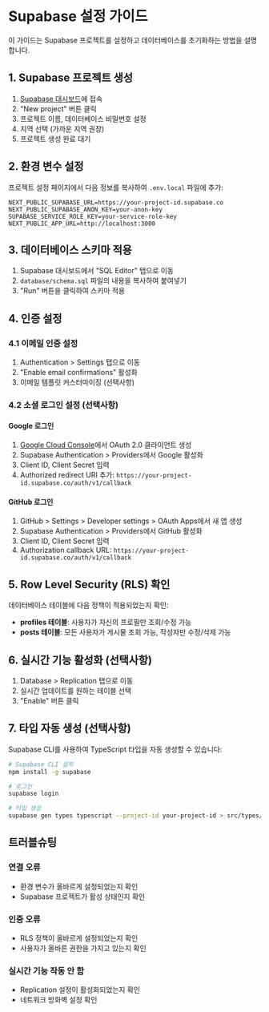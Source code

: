 # Supabase 설정 가이드

이 가이드는 Supabase 프로젝트를 설정하고 데이터베이스를 초기화하는 방법을 설명합니다.

## 1. Supabase 프로젝트 생성

1. [Supabase 대시보드](https://supabase.com/dashboard)에 접속
2. "New project" 버튼 클릭
3. 프로젝트 이름, 데이터베이스 비밀번호 설정
4. 지역 선택 (가까운 지역 권장)
5. 프로젝트 생성 완료 대기

## 2. 환경 변수 설정

프로젝트 설정 페이지에서 다음 정보를 복사하여 `.env.local` 파일에 추가:

```env
NEXT_PUBLIC_SUPABASE_URL=https://your-project-id.supabase.co
NEXT_PUBLIC_SUPABASE_ANON_KEY=your-anon-key
SUPABASE_SERVICE_ROLE_KEY=your-service-role-key
NEXT_PUBLIC_APP_URL=http://localhost:3000
```

## 3. 데이터베이스 스키마 적용

1. Supabase 대시보드에서 "SQL Editor" 탭으로 이동
2. `database/schema.sql` 파일의 내용을 복사하여 붙여넣기
3. "Run" 버튼을 클릭하여 스키마 적용

## 4. 인증 설정

### 4.1 이메일 인증 설정
1. Authentication > Settings 탭으로 이동
2. "Enable email confirmations" 활성화
3. 이메일 템플릿 커스터마이징 (선택사항)

### 4.2 소셜 로그인 설정 (선택사항)

#### Google 로그인
1. [Google Cloud Console](https://console.cloud.google.com/)에서 OAuth 2.0 클라이언트 생성
2. Supabase Authentication > Providers에서 Google 활성화
3. Client ID, Client Secret 입력
4. Authorized redirect URI 추가: `https://your-project-id.supabase.co/auth/v1/callback`

#### GitHub 로그인
1. GitHub > Settings > Developer settings > OAuth Apps에서 새 앱 생성
2. Supabase Authentication > Providers에서 GitHub 활성화
3. Client ID, Client Secret 입력
4. Authorization callback URL: `https://your-project-id.supabase.co/auth/v1/callback`

## 5. Row Level Security (RLS) 확인

데이터베이스 테이블에 다음 정책이 적용되었는지 확인:

- **profiles 테이블**: 사용자가 자신의 프로필만 조회/수정 가능
- **posts 테이블**: 모든 사용자가 게시물 조회 가능, 작성자만 수정/삭제 가능

## 6. 실시간 기능 활성화 (선택사항)

1. Database > Replication 탭으로 이동
2. 실시간 업데이트를 원하는 테이블 선택
3. "Enable" 버튼 클릭

## 7. 타입 자동 생성 (선택사항)

Supabase CLI를 사용하여 TypeScript 타입을 자동 생성할 수 있습니다:

```bash
# Supabase CLI 설치
npm install -g supabase

# 로그인
supabase login

# 타입 생성
supabase gen types typescript --project-id your-project-id > src/types/database.types.ts
```

## 트러블슈팅

### 연결 오류
- 환경 변수가 올바르게 설정되었는지 확인
- Supabase 프로젝트가 활성 상태인지 확인

### 인증 오류
- RLS 정책이 올바르게 설정되었는지 확인
- 사용자가 올바른 권한을 가지고 있는지 확인

### 실시간 기능 작동 안 함
- Replication 설정이 활성화되었는지 확인
- 네트워크 방화벽 설정 확인